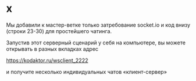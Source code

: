 # x

Мы добавили к мастер-ветке только затребование socket.io и код внизу (строки 23-30) для простейшего чатинга.

Запустив этот серверный сценарий у себя на компьютере, вы можете открывать в разных вкладках адрес 

https://kodaktor.ru/wsclient_2222

и получите несколько индивидуальных чатов «клиент-сервер»
